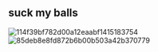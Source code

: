 ## suck my balls
![114f39bf782d00a12eaabf1415183754](https://github.com/user-attachments/assets/a0c5352c-1c49-4dc2-93ba-318129a76260)
![85deb8e8fd872b6b00b503a42b370779](https://github.com/user-attachments/assets/35c26fa0-88cc-4e71-9978-8bd39846ea38)
